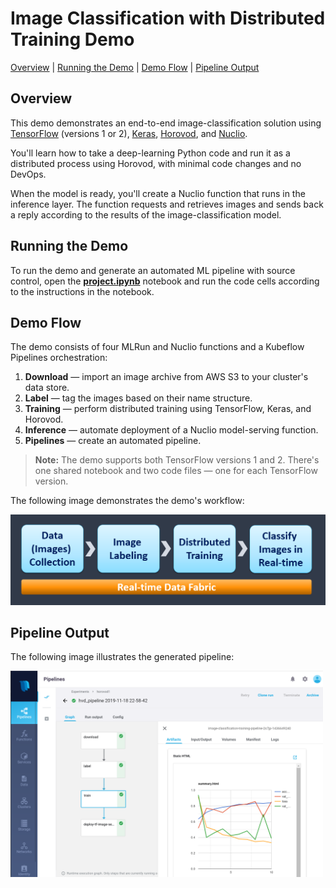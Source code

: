 # Image Classification with Distributed Training Demo

[Overview](#overview)&nbsp;| [Running the Demo](#demo-run)&nbsp;| [Demo Flow](#demo-flow)&nbsp;| [Pipeline Output](#pipeline-output)

## Overview

This demo demonstrates an end-to-end image-classification solution using [TensorFlow](https://www.tensorflow.org/) (versions 1 or 2), [Keras](https://keras.io/), [Horovod](https://eng.uber.com/horovod/), and [Nuclio](https://nuclio.io/).

You'll learn how to take a deep-learning Python code and run it as a distributed process using Horovod, with minimal code changes and no DevOps.

When the model is ready, you'll create a Nuclio function that runs in the inference layer.
The function requests and retrieves images and sends back a reply according to the results of the image-classification model.

<a id="demo-run"></a>
## Running the Demo

To run the demo and generate an automated ML pipeline with source control, open the [**project.ipynb**](./project.ipynb) notebook and run the code cells according to the instructions in the notebook.

<a id="demo-flow"></a>
## Demo Flow

The demo consists of four MLRun and Nuclio functions and a Kubeflow Pipelines orchestration:

1. **Download** &mdash; import an image archive from AWS S3 to your cluster's data store.
2. **Label** &mdash; tag the images based on their name structure.
3. **Training** &mdash; perform distributed training using TensorFlow, Keras, and Horovod.
4. **Inference** &mdash; automate deployment of a Nuclio model-serving function.
5. **Pipelines** &mdash; create an automated pipeline.

> **Note:** The demo supports both TensorFlow versions 1 and 2.
> There's one shared notebook and two code files &mdash; one for each TensorFlow version.

The following image demonstrates the demo's workflow:

<p><img src="../docs/hvd-flow.png" alt="Demo workflow" width="600"/></p>

<a id="pipeline-output"></a>
## Pipeline Output

The following image illustrates the generated pipeline:

<p><img src="../docs/hvd-pipe.png" alt="Pipeline output" width="500"/></p>

